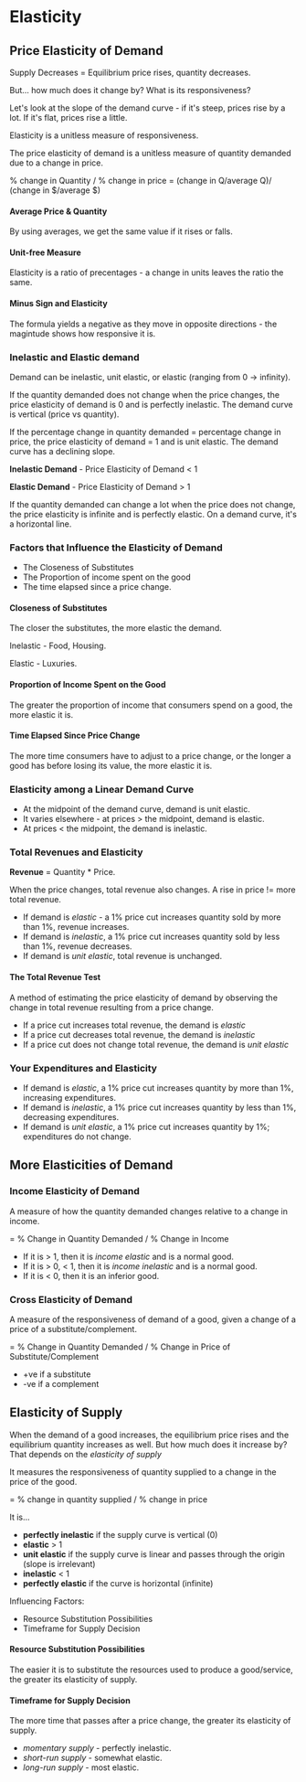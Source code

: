 # Elasticity

## Price Elasticity of Demand
Supply Decreases = Equilibrium price rises, quantity decreases. 

But... how much does it change by? What is its responsiveness?

Let's look at the slope of the demand curve - if it's steep, prices rise by a lot. If it's flat, prices rise a little. 

Elasticity is a unitless measure of responsiveness. 

The price elasticity of demand is a unitless measure of quantity demanded due to a change in price. 

% change in Quantity / % change in price = (change in Q/average Q)/ (change in $/average $)

#### Average Price & Quantity
By using averages, we get the same value if it rises or falls. 

#### Unit-free Measure
Elasticity is a ratio of precentages - a change in units leaves the ratio the same. 

#### Minus Sign and Elasticity
The formula yields a negative as they move in opposite directions - the magintude shows how responsive it is.   

### Inelastic and Elastic demand

Demand can be inelastic, unit elastic, or elastic (ranging from 0 -> infinity). 

If the quantity demanded does not change when the price changes, the price elasticity of demand is 0 and is perfectly inelastic. The demand curve is vertical (price vs quantity).

If the percentage change in quantity demanded = percentage change in price, the price elasticity of demand = 1 and is unit elastic. The demand curve has a declining slope.

**Inelastic Demand** - Price Elasticity of Demand < 1 

**Elastic Demand** - Price Elasticity of Demand > 1

If the quantity demanded can change a lot when the price does not change, the price elasticity is infinite and is perfectly elastic. On a demand curve, it's a horizontal line.

### Factors that Influence the Elasticity of Demand

- The Closeness of Substitutes
- The Proportion of income spent on the good
- The time elapsed since a price change.

#### Closeness of Substitutes
The closer the substitutes, the more elastic the demand. 

Inelastic - Food, Housing.

Elastic - Luxuries. 

#### Proportion of Income Spent on the Good
The greater the proportion of income that consumers spend on a good, the more elastic it is. 

#### Time Elapsed Since Price Change
The more time consumers have to adjust to a price change, or the longer a good has before losing its value, the more elastic it is.

### Elasticity among a Linear Demand Curve
- At the midpoint of the demand curve, demand is unit elastic. 
- It varies elsewhere - at prices > the midpoint, demand is elastic.
- At prices < the midpoint, the demand is inelastic.

### Total Revenues and Elasticity

**Revenue** = Quantity * Price. 

When the price changes, total revenue also changes. A rise in price != more total revenue.

- If demand is *elastic* - a 1% price cut increases quantity sold by more than 1%, revenue increases.
- If demand is *inelastic*, a 1% price cut increases quantity sold by less than 1%, revenue decreases.
- If demand is *unit elastic*, total revenue is unchanged.

#### The Total Revenue Test
A method of estimating the price elasticity of demand by observing the change in total revenue resulting from a price change. 
- If a price cut increases total revenue, the demand is *elastic*
- If a price cut decreases total revenue, the demand is *inelastic*
- If a price cut does not change total revenue, the demand is *unit elastic*

### Your Expenditures and Elasticity
- If demand is *elastic*, a 1% price cut increases quantity by more than 1%, increasing expenditures. 
- If demand is *inelastic*, a 1% price cut increases quantity by less than 1%, decreasing expenditures.
- If demand is *unit elastic*, a 1% price cut increases quantity by 1%; expenditures do not change.

## More Elasticities of Demand

### Income Elasticity of Demand
A measure of how the quantity demanded changes relative to a change in income.

= % Change in Quantity Demanded / % Change in Income

- If it is > 1, then it is *income elastic* and is a normal good.
- If it is > 0, < 1, then it is *income inelastic* and is a normal good.
- If it is < 0, then it is an inferior good. 

### Cross Elasticity of Demand
A measure of the responsiveness of demand of a good, given a change of a price of a substitute/complement.

= % Change in Quantity Demanded / % Change in Price of Substitute/Complement

- +ve if a substitute
- -ve if a complement

## Elasticity of Supply
When the demand of a good increases, the equilibrium price rises and the equilibrium quantity increases as well. But how much does it increase by? That depends on the *elasticity of supply*

It measures the responsiveness of quantity supplied to a change in the price of the good. 

= % change in quantity supplied / % change in price

It is...
- **perfectly inelastic** if the supply curve is vertical (0)
- **elastic** > 1
- **unit elastic** if the supply curve is linear and passes through the origin (slope is irrelevant)
- **inelastic** < 1
- **perfectly elastic** if the curve is horizontal (infinite)

Influencing Factors:
- Resource Substitution Possibilities
- Timeframe for Supply Decision

#### Resource Substitution Possibilities
The easier it is to substitute the resources used to produce a good/service, the greater its elasticity of supply. 

#### Timeframe for Supply Decision
The more time that passes after a price change, the greater its elasticity of supply.

- *momentary supply* - perfectly inelastic.
- *short-run supply* - somewhat elastic.
- *long-run supply* - most elastic.

